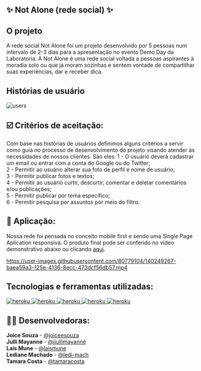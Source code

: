 ## ✨ Not Alone (rede social) ✨


## O projeto
A rede social Not Alone foi um projeto desenvolvido por 5 pessoas num intervalo de 2-3 dias para a apresentação no evento Demo Day da Laboratoria. A Not Alone é uma rede social voltada a pessoas aspirantes à moradia solo ou que já moram sozinhas e sentem vontade de compartilhar suas experiências, dar e receber dica.

## Histórias de usuário
![users](https://user-images.githubusercontent.com/80779104/140250119-891042f6-e052-4ec6-94cf-a98615c94d6f.jpg)

## ☑️ Critérios de aceitação: 
Com base nas histórias de usuários definimos alguns critérios a servir como guia no processo de desenvolvimento do projeto visando atender às necessidades de nossos clientes. São eles:
1 - O usuário deverá cadastrar um email ou entrar com a conta do Google ou do Twitter; <br />
2 - Permitir ao usuário alterar sua foto de perfil e nome de usuário; <br />
3 - Permitir publicar fotos e textos;<br />
4 - Permitir ao usuário curtir, descurtir, comentar e deletar comentários e/ou publicações;<br />
5 - Permitir publicar por tema específico;<br />
6 - Permitir pesquisa por assuntos por meio do filtro.<br />

## 👀 Aplicação:
Nossa rede foi pensada no conceito mobile first e sendo uma Single Page Aplication responsiva. O produto final pode ser conferido no vídeo demonstrativo abaixo ou 
clicando [aqui](https://fir-day-ago-2021.web.app/).

https://user-images.githubusercontent.com/80779104/140249267-baea59a3-125e-4136-8ecc-473dcf56db57.mp4


## Tecnologias e ferramentas utilizadas:
<a href="#">
      <img src="https://img.shields.io/static/v1?label=&message=JAVASCRIPT&color=yellow&style=for-the-badge&logo=Ghost"  alt="heroku">
</a>
<a href="#">
      <img src="https://img.shields.io/static/v1?label=&message=HTML 5&color=red&style=for-the-badge&logo=Ghost"  alt="heroku">
</a>
<a href="#">
      <img src="https://img.shields.io/static/v1?label=&message=CSS 3&color=blue&style=for-the-badge&logo=Ghost"  alt="heroku">
</a>
<a href="#">
      <img src="https://img.shields.io/static/v1?label=&message=Firebase&color=orange&style=for-the-badge&logo=Ghost"  alt="heroku">
</a>
<a href="#">
      <img src="https://img.shields.io/static/v1?label=&message=Git e GitHub &color=black&style=for-the-badge&logo=Ghost"  alt="heroku">
</a>

## 👩‍💻 Desenvolvedoras:
 **Joice Souza** - [@joiceesouza](https://github.com/joiceesouza) <br />
 **Julli Mayanne** - [@jjullimayanne](https://github.com/jjullimayanne) <br />
 **Lais Mune** - [@laismune](https://github.com/laismune) <br />
 **Lediane Machado** - [@ledi-mach](https://github.com/ledi-mach) <br />
 **Tamara Costa** - [@tamaracosta](https://github.com/tamaracosta) <br />
